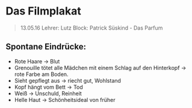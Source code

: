 # Das Filmplakat
> 13.05.16
> Lehrer: Lutz
> Block: Patrick Süskind - Das Parfum

## Spontane Eindrücke:
- Rote Haare -> Blut
- Grenouille tötet alle Mädchen mit einem Schlag auf den Hinterkopf ->
    rote Farbe am Boden.
- Sieht gepflegt aus -> riecht gut, Wohlstand
- Kopf hängt vom Bett -> Tod
- Weiß -> Unschuld, Reinheit
- Helle Haut -> Schönheitsideal von früher

